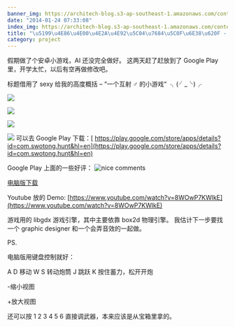 ```yaml
---
banner_img: https://architech-blog.s3-ap-southeast-1.amazonaws.com/content/images/2015/11/Screenshot_2014-06-06-04-27-03.png
date: "2014-01-24 07:33:08"
index_img: https://architech-blog.s3-ap-southeast-1.amazonaws.com/content/images/2015/11/Screenshot_2014-06-06-04-27-03.png
title: "\u5199\u4E86\u4E00\u4E2A\u4E92\u5C04\u7684\u5C0F\u6E38\u620F - Cannon 2D"
category: project
---
```


假期做了个安卓小游戏，AI 还没完全做好。 这两天赶了赶放到了 Google Play 里，开学太忙，以后有空再做修改吧。

标题借用了 sexy 给我的高度概括 – “一个互射 ♂ 的小游戏“  ╮(╯_╰)╭

![](https://architech-blog.s3-ap-southeast-1.amazonaws.com/content/images/2015/11/Screenshot_2014-06-06-04-27-03.png)

![](https://architech-blog.s3-ap-southeast-1.amazonaws.com/content/images/2015/11/Screenshot_2014-06-06-04-27-22.png)

![](https://architech-blog.s3-ap-southeast-1.amazonaws.com/content/images/2015/11/temple.png)

![](https://architech-blog.s3-ap-southeast-1.amazonaws.com/content/images/2015/11/Screenshot_2014-06-06-04-27-06.png)
可以去 Google Play 下载：[ https://play.google.com/store/apps/details?id=com.swotong.hunt&hl=en](https://play.google.com/store/apps/details?id=com.swotong.hunt&hl=en)

Google Play 上面的一些好评：
![nice comments](https://architech-blog.s3-ap-southeast-1.amazonaws.com/content/images/2015/11/cannon2dreview.png)

[电脑版下载](https://architech-blog.s3-ap-southeast-1.amazonaws.com/content/images/project/cannon2d/cannon2d.zip)

Youtube 放的 Demo: [https://www.youtube.com/watch?v=8WOwP7KWlkE](https://www.youtube.com/watch?v=8WOwP7KWlkE)

游戏用的 libgdx 游戏引擎，其中主要依靠 box2d 物理引擎。 我估计下一步要找一个 graphic designer 和一个会弄音效的一起做。

PS.

电脑版用键盘控制就好：

A D 移动
W S 转动炮筒
J 跳跃
K 按住蓄力，松开开炮

-缩小视图

+放大视图

还可以按 1 2 3 4 5 6 直接调武器，本来应该是从宝箱里拿的。
